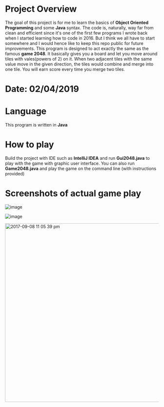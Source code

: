 # Project Overview
The goal of this project is for me to learn the basics of **Object Oriented Programming** and some **Java** syntax.
The code is, naturally, way far from clean and efficient since it's one of the first few programs I wrote back when I started learning how to code in 2016.  But I think we all have to start somewhere and I would hence like to keep this repo public for future improvements.
This program is designed to act exactly the same as the famous **game 2048**. 
It basically gives you a board and let you move around tiles with vales(powers of 2) on it. 
When two adjacent tiles with the same value move in the given direction, the tiles would combine and merge into one tile. 
You will earn score every time you merge two tiles. 


# Date: 02/04/2019


# Language

This program is written in **Java**
  

# How to play 
  Build the project with IDE such as **IntelliJ IDEA** and run **Gui2048.java** to play with the game with graphic user interface.
  You can also run **Game2048.java** and play the game on the command line (with instructions provided) 

# Screenshots of actual game play 

![image](https://user-images.githubusercontent.com/19476654/30238361-0fd55164-94fb-11e7-867a-882d70c5508a.png)

![image](https://user-images.githubusercontent.com/19476654/30238365-2769e75e-94fb-11e7-9432-b723e2b806f8.png)

<img width="585" alt="2017-09-08 11 05 39 pm" src="https://user-images.githubusercontent.com/19476654/30238366-2b70f2a2-94fb-11e7-8db8-a039dd07e4b4.png">
